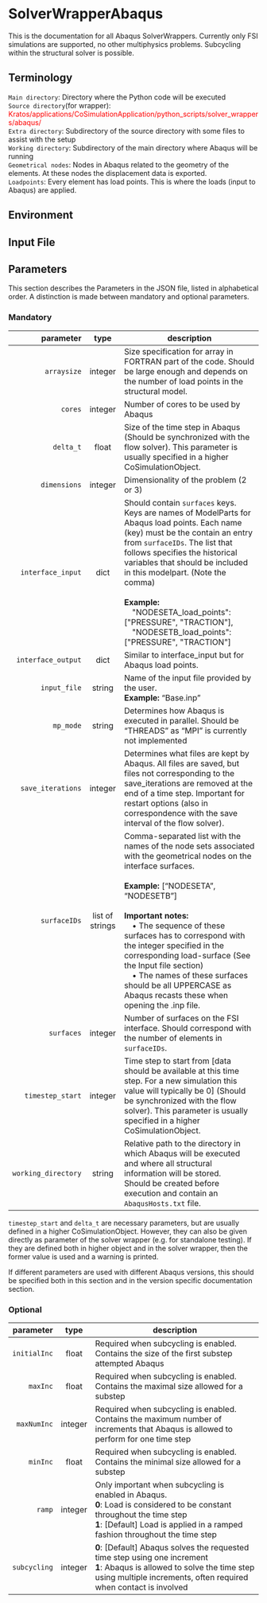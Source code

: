 # SolverWrapperAbaqus

This is the documentation for all Abaqus SolverWrappers.
Currently only FSI simulations are supported, no other multiphysics problems. 
Subcycling within the structural solver is possible.

## Terminology
`Main directory`: Directory where the Python code will be executed  
`Source directory`(for wrapper): <span style="color:red">Kratos/applications/CoSimulationApplication/python_scripts/solver_wrappers/abaqus/</span>  
`Extra directory`: Subdirectory of the source directory with some files to assist with the setup  
`Working directory`: Subdirectory of the main directory where Abaqus will be running   
`Geometrical nodes`: Nodes in Abaqus related to the geometry of the elements. At these nodes the displacement data is exported.   
`Loadpoints`: Every element has load points. This is where the loads (input to Abaqus) are applied.  

## Environment

## Input File

## Parameters 
This section describes the Parameters in the JSON file, listed in alphabetical order. A distinction is made between mandatory and optional parameters.
### Mandatory
parameter|type|description
---:|:---:|---
`arraysize`|integer|Size specification for array in FORTRAN part of the code. Should be large enough and depends on the number of load points in the structural model.
`cores`|integer|Number of cores to be used by Abaqus
`delta_t`|float|Size of the time step in Abaqus (Should be synchronized with the flow solver). This parameter is usually specified in a higher CoSimulationObject.
`dimensions`|integer|Dimensionality of the problem (2 or 3)
`interface_input`|dict|Should contain `surfaces` keys. Keys are names of ModelParts for Abaqus load points. Each name (key) must be the contain an entry from `surfaceIDs`. The list that follows specifies the historical variables that should be included in this modelpart. (Note the comma) <br> <br> <b>Example:</b> <br> &emsp;"NODESETA_load_points": ["PRESSURE", "TRACTION"],<br>&emsp;"NODESETB_load_points": ["PRESSURE", "TRACTION"]
`interface_output`|dict|Similar to interface_input but for Abaqus load points.
`input_file`|string|Name of the input file provided by the user. <br> <b>Example:</b> “Base.inp”
`mp_mode`|string|Determines how Abaqus is executed in parallel. Should be “THREADS” as “MPI”  is currently not implemented
`save_iterations`|integer|Determines what files are kept by Abaqus. All files are saved, but files not corresponding to the save_iterations are removed at the end of a time step. Important for restart options (also in correspondence with the save interval of the flow solver).
`surfaceIDs`|list of strings|Comma-separated list with the names of the node sets associated with the geometrical nodes on the interface surfaces. <br><br> <b>Example:</b>  [“NODESETA”, “NODESETB”] <br> <br> <b>Important notes:</b><br> &emsp;•	The sequence of these surfaces has to correspond with the integer specified in the corresponding load-surface (See the Input file section)<br>&emsp;•	The names of these surfaces should be all UPPERCASE as Abaqus recasts these when opening the .inp file.
`surfaces`|integer|Number of surfaces on the FSI interface. Should correspond with the number of elements in `surfaceIDs`.
`timestep_start`|integer|Time step to start from [data should be available at this time step. For a new simulation this value will typically be 0] (Should be synchronized with the flow solver). This parameter is usually specified in a higher CoSimulationObject. 
`working_directory`|string|Relative path to the directory in which Abaqus will be executed and where all structural information will be stored. <br> Should be created before execution and contain an `AbaqusHosts.txt` file.

`timestep_start` and `delta_t` are necessary parameters, but are usually defined in a higher CoSimulationObject. However, they can also be given directly as parameter of the solver wrapper (e.g. for standalone testing). If they are defined both in higher object and in the solver wrapper, then the former value is used and a warning is printed.

If different parameters are used with different Abaqus versions, this should be specified both in this section and in the version specific documentation section.

### Optional
parameter|type|description
---:|:---:|---
`initialInc`|float|Required when subcycling is enabled. Contains the size of the first substep attempted Abaqus
`maxInc`|float|Required when subcycling is enabled. Contains the maximal size allowed for a substep
`maxNumInc`|integer|Required when subcycling is enabled. Contains the maximum number of increments that Abaqus is allowed to perform for one time step 
`minInc`|float|Required when subcycling is enabled. Contains the minimal size allowed for a substep
`ramp`|integer| Only important when subcycling is enabled in Abaqus. <br> <b>0</b>: Load is considered to be constant throughout the time step <br><b>1</b>: [Default] Load is applied in a ramped fashion throughout the time step 
`subcycling`|integer|<b>0</b>: [Default] Abaqus solves the requested time step using one increment <br> <b>1</b>: Abaqus is allowed to solve the time step using multiple increments, often required when contact is involved 

